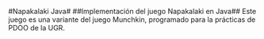 #Napakalaki Java#
##Implementación del juego Napakalaki en Java##
Este juego es una variante del juego Munchkin, programado para la prácticas de PDOO de la UGR.
